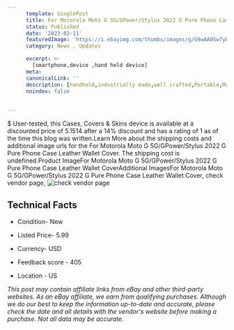 ```yaml
---
      template: SinglePost
      title: For Motorola Moto G 5G/GPower/Stylus 2022 G Pure Phone Case Leather Wallet Cover
      status: Published
      date: '2023-02-11'
      featuredImage: 'https://i.ebayimg.com/thumbs/images/g/G9wAAOSw7yBj3FzE/s-l225.jpg'
      category: News , Updates

      excerpt: >-
        [smartphone,device ,hand held device]
      meta:
      canonicalLink: ''
      description: [handheld,industrially made,well crafted,Portable,Mobile,Compact,Convenient,Lightweight,Maneuverable,Man-portable,Miniature,Carriable,Hand-held,Light,Holdable,Transportable,Mobile device,Pocket-sized,On-the-go,Wireless,Cordless,Compact size,Convenient size, smartphone,device ,hand held device]
      noindex: false

        
---
```

$
    User-tested, this Cases, Covers & Skins device is available at a discounted price of 5.1514 after a 14% discount and has a rating of 1 as of the time this blog was written.Learn More about the shipping costs and additional image urls for the For Motorola Moto G 5G/GPower/Stylus 2022 G Pure Phone Case Leather Wallet Cover. The shipping cost is undefined.Product ImageFor Motorola Moto G 5G/GPower/Stylus 2022 G Pure Phone Case Leather Wallet CoverAdditional ImagesFor Motorola Moto G 5G/GPower/Stylus 2022 G Pure Phone Case Leather Wallet Cover, check vendor page, ![check vendor page](https://origin-galleryplus.ebayimg.com/ws/web/195582437445_2_0_1/225x225.jpg,https://origin-galleryplus.ebayimg.com/ws/web/195582437445_3_0_1/225x225.jpg,https://origin-galleryplus.ebayimg.com/ws/web/195582437445_4_0_1/225x225.jpg,https://origin-galleryplus.ebayimg.com/ws/web/195582437445_5_0_1/225x225.jpg,https://origin-galleryplus.ebayimg.com/ws/web/195582437445_6_0_1/225x225.jpg,https://origin-galleryplus.ebayimg.com/ws/web/195582437445_7_0_1/225x225.jpg)
    
    

 ## Technical Facts 



     
      

 - Condition- New 


      

 - Listed Price- 5.99 


      

 - Currency- USD 


      

 - Feedback score - 405 


      

 - Location - US 


      
      

 *_This post may contain affiliate links from eBay and other third-party websites. As an eBay affiliate, we earn from qualifying purchases. Although we do our best to keep the information up-to-date and accurate, please check the date and all details with the vendor's website before making a purchase. Not all data may be accurate._*



    
    
    
    
    